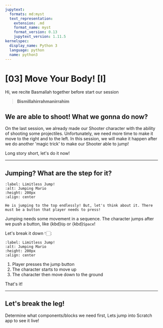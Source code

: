 ```yaml
---
jupytext:
  formats: md:myst
  text_representation:
    extension: .md
    format_name: myst
    format_version: 0.13
    jupytext_version: 1.11.5
kernelspec:
  display_name: Python 3
  language: python
  name: python3
---
```


# [03] Move Your Body! [I]
<!--  -->
Hi, we recite Basmallah together before start our session

> **Bismillahirrahmanirrahim**

## We are able to shoot! What we gonna do now?
<!-- Introduction -->

On the last session, we already made our Shooter character with the ability of shooting some projectiles. Unfortunately, we need more time to make it move to the right and to the left. In this session, we will make it happen after we do another 'magic trick' to make our Shooter able to jump!

Long story short, let's do it now!

---
## Jumping? What are the step for it?
<!-- Connection -->
```{figure} ../_static/images/content/jumping_mario.webp
:label: Limitless Jump!
:alt: Jumping Mario
:height: 200px
:align: center

He is jumping to the top endlessly! But, let's think about it. There must be a button that player needs to press!
```

Jumping needs some movement in a sequence. The character jumps after we push a button, like {kbd}`Up` or {kbd}`Space`!

Let's break it down 👇🏻:
```{figure} ../_static/images/content/breakdown.webp
:label: Limitless Jump!
:alt: Jumping Mario
:height: 200px
:align: center
```

1. Player presses the jump button
1. The character starts to move up
1. The character then move down to the ground

That's it!

---
## Let's break the leg!
<!-- Application -->

Determine what components/blocks we need first, Lets jump into Scratch app to see it live!
